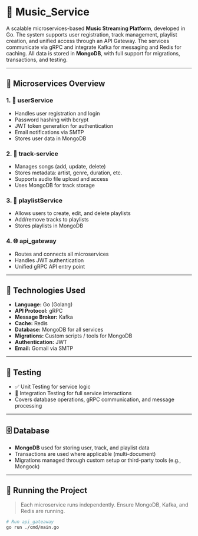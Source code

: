 # 🎵 Music_Service

A scalable microservices-based **Music Streaming Platform**, developed in Go. The system supports user registration, track management, playlist creation, and unified access through an API Gateway. The services communicate via gRPC and integrate Kafka for messaging and Redis for caching. All data is stored in **MongoDB**, with full support for migrations, transactions, and testing.

---

## 📁 Microservices Overview

### 1. 🧍 userService
- Handles user registration and login
- Password hashing with bcrypt
- JWT token generation for authentication
- Email notifications via SMTP
- Stores user data in MongoDB

### 2. 🎵 track-service
- Manages songs (add, update, delete)
- Stores metadata: artist, genre, duration, etc.
- Supports audio file upload and access
- Uses MongoDB for track storage

### 3. 📂 playlistService
- Allows users to create, edit, and delete playlists
- Add/remove tracks to playlists
- Stores playlists in MongoDB

### 4. 🌐 api_gateway
- Routes and connects all microservices
- Handles JWT authentication
- Unified gRPC API entry point

---

## 🧰 Technologies Used

- **Language:** Go (Golang)
- **API Protocol:** gRPC
- **Message Broker:** Kafka
- **Cache:** Redis
- **Database:** MongoDB for all services
- **Migrations:** Custom scripts / tools for MongoDB
- **Authentication:** JWT
- **Email:** Gomail via SMTP

---

## 🧪 Testing

- ✅ Unit Testing for service logic
- 🔄 Integration Testing for full service interactions
- Covers database operations, gRPC communication, and message processing

---

## 🗄 Database

- **MongoDB** used for storing user, track, and playlist data
- Transactions are used where applicable (multi-document)
- Migrations managed through custom setup or third-party tools (e.g., Mongock)

---

## 🚀 Running the Project

> Each microservice runs independently. Ensure MongoDB, Kafka, and Redis are running.

```bash
# Run api_gateaway
go run ./cmd/main.go
